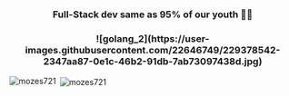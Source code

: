 <h3 align="center">Full-Stack dev same as 95% of our youth 🧑‍💻</h3>

 <h3 align="center"> ![golang_2](https://user-images.githubusercontent.com/22646749/229378542-2347aa87-0e1c-46b2-91db-7ab73097438d.jpg) </h3>

<p><img align="left" src="https://github-readme-stats.vercel.app/api/top-langs?username=mozes721&show_icons=true&locale=en&layout=compact" alt="mozes721" /></p>

<p>&nbsp;<img align="center" src="https://github-readme-stats.vercel.app/api?username=mozes721&show_icons=true&locale=en" alt="mozes721" /></p>
